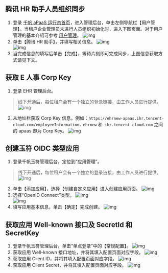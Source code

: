 
## 腾讯 HR 助手人员组织同步
1.  登录 [千帆 aPaaS 运行态首页](https://apaas.cloud.tencent.com/)，进入管理后台，单击左侧导航栏【用户管理】。当租户企业管理员未进行人员组织初始化时，进入下图页面。对于用户管理的基本介绍可参考 [用户管理](https://cloud.tencent.com/document/product/1365/57571)。
![img](https://main.qcloudimg.com/raw/e9f7e5ddea5cf770c012d181f74ea316.png)        
2. 单击【腾讯 HR 助手】，并填写相关信息。
![img](https://main.qcloudimg.com/raw/eeee86cc49847296503cee81091fb767.png)        
![img](https://main.qcloudimg.com/raw/395be3686c4b2541f2a7364519f98bea.png)        
3. 当完成信息的填写后单击【完成】，等待片刻即可完成同步，上图信息获取方式请见下文。

## 获取 E 人事 Corp Key
1. 登录 EHR 管理后台。
>线下开通后，每位租户会有一个独立的登录链接，由工作人员进行提供。
![img](https://main.qcloudimg.com/raw/41973f2ac850857d92df5eb5974d514d.png)        
2. 从地址栏获取 Corp Key 信息。例如：`https://ehrnew-apaas.ihr.tencent-cloud.com/employeeInformation，ehrnew` 和` ihr.tencent-cloud.com` 之间的 apaas 即为 Corp Key。
![img](https://main.qcloudimg.com/raw/fa5ea4aea0c3619fc02f5ef570925ba2.png)        



## 创建玉符 OIDC 类型应用
1. 登录千帆玉符管理后台，定位到“应用管理”。
>线下开通后，每位租户会有一个独立的登录链接，由工作人员进行提供。
![img](https://main.qcloudimg.com/raw/faaa40c168389b1b11d42428a9fd55c3.png)        
2. 单击【添加应用】，选择【创建自定义应用】进入创建应用页面。
![img](https://main.qcloudimg.com/raw/57eebdbd7902b6a573a468fe5c9fecec.png)        
3. 选择“OpenID Connect”类型。
![img](https://main.qcloudimg.com/raw/b3c3e2fbb2cb9930a039b0b76946e1fd.png)        
![img](https://main.qcloudimg.com/raw/d15a5eb3bb6b22cca0be9ede7554ca73.png)        
4. 填写应用基本信息，单击【确定】完成创建。
![img](https://main.qcloudimg.com/raw/56a7fbfb11489187e21c57b679748ad7.png)        



## 获取应用 Well-known 接口及 SecretId 和 SecretKey
1. 登录千帆玉符管理后台，单击“单点登录”中的【常规配置】。
![img](https://main.qcloudimg.com/raw/9c30ebe95643eca4bc88ba851468dc21.png)        
2. 获取应用 Well-known 接口地址，并将其填入配置页面对应字段。
![img](https://main.qcloudimg.com/raw/b67d02b223061c8442a89f3d6e876102.png)        
3. 获取应用 Client ID，并将其填入配置页面对应字段。
![img](https://main.qcloudimg.com/raw/767c009784e85bf600a77a5607ee8bf2.png)        
4. 获取应用 Client Secret，并将其填入配置页面对应字段。
![img](https://main.qcloudimg.com/raw/53eabdcecb9e2c5a2039cfe3c14f20e1.png)        
